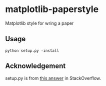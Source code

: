 # matplotlib-paperstyle
Matplotlib style for wring a paper

## Usage
```console
python setup.py -install
```

## Acknowledgement
setup.py is from [this answer](https://stackoverflow.com/a/35854177) in StackOverflow.